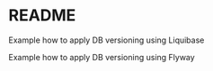 # README #

Example how to apply DB versioning using Liquibase

Example how to apply DB versioning using Flyway

